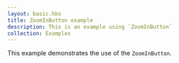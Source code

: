 ```yaml
---
layout: basic.hbs
title: ZoomInButton example
description: This is an example using `ZoomInButton`
collection: Examples
---
```


This example demonstrates the use of the `ZoomInButton`.
